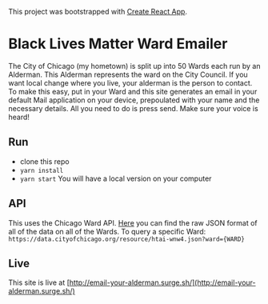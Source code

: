 This project was bootstrapped with [Create React App](https://github.com/facebook/create-react-app).

# Black Lives Matter Ward Emailer
The City of Chicago (my hometown) is split up into 50 Wards each run by an Alderman. This Alderman represents the ward on the City Council.
If you want local change where you live, your alderman is the person to contact. To make this easy, put in your Ward and this site generates an email in your default Mail application on your device, prepoulated with your name and the necessary details. All you need to do is press send. Make sure your voice is heard!

## Run
- clone this repo
- `yarn install`
- `yarn start`
You will have a local version on your computer

## API 
This uses the Chicago Ward API.
[Here](https://data.cityofchicago.org/resource/htai-wnw4.json) you can find the raw JSON format of all of the data on all of the Wards.
To query a specific Ward:
`https://data.cityofchicago.org/resource/htai-wnw4.json?ward={WARD}`

## Live
This site is live at [http://email-your-alderman.surge.sh/](http://email-your-alderman.surge.sh/)
